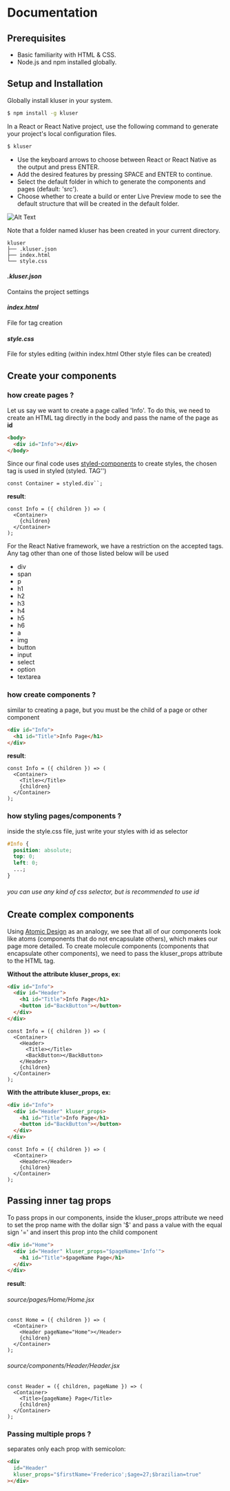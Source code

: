# Documentation

## Prerequisites

- Basic familiarity with HTML & CSS.
- Node.js and npm installed globally.

## Setup and Installation

Globally install kluser in your system.

```sh
$ npm install -g kluser
```

In a React or React Native project, use the following command to generate your project's local configuration files.

```sh
$ kluser
```

- Use the keyboard arrows to choose between React or React Native as the output and press ENTER.
- Add the desired features by pressing SPACE and ENTER to continue.
- Select the default folder in which to generate the components and pages (default: 'src').
- Choose whether to create a build or enter Live Preview mode to see the default structure that will be created in the default folder.

![Alt Text](usage.gif)

Note that a folder named kluser has been created in your current directory.

```
kluser
├── .kluser.json
├── index.html
└── style.css
```

#### _.kluser.json_

Contains the project settings

#### _index.html_

File for tag creation

#### _style.css_

File for styles editing (within index.html Other style files can be created)

## Create your components

### how create pages ?

Let us say we want to create a page called 'Info'. To do this, we need to create an HTML tag directly in the body and pass the name of the page as **id**

```html
<body>
  <div id="Info"></div>
</body>
```

Since our final code uses [styled-components](https://styled-components.com/) to create styles, the chosen tag is used in styled (styled. TAG'')

```
const Container = styled.div``;
```

**result**:

```
const Info = ({ children }) => (
  <Container>
    {children}
  </Container>
);
```

For the React Native framework, we have a restriction on the accepted tags. Any tag other than one of those listed below will be used

- div
- span
- p
- h1
- h2
- h3
- h4
- h5
- h6
- a
- img
- button
- input
- select
- option
- textarea

### how create components ?

similar to creating a page, but you must be the child of a page or other component

```html
<div id="Info">
  <h1 id="Title">Info Page</h1>
</div>
```

**result**:

```
const Info = ({ children }) => (
  <Container>
    <Title></Title>
    {children}
  </Container>
);
```

### how styling pages/components ?

inside the style.css file, just write your styles with id as selector

```css
#Info {
  position: absolute;
  top: 0;
  left: 0;
  ...;
}
```

###### you can use any kind of css selector, but is recommended to use id

## Create complex components

Using [Atomic Design](https://bradfrost.com/blog/post/atomic-web-design/) as an analogy, we see that all of our components look like atoms (components that do not encapsulate others), which makes our page more detailed. To create molecule components (components that encapsulate other components), we need to pass the kluser_props attribute to the HTML tag.

**Without the attribute kluser_props, ex:**

```html
<div id="Info">
  <div id="Header">
    <h1 id="Title">Info Page</h1>
    <button id="BackButton"></button>
  </div>
</div>
```

```
const Info = ({ children }) => (
  <Container>
    <Header>
      <Title></Title>
      <BackButton></BackButton>
    </Header>
    {children}
  </Container>
);
```

**With the attribute kluser_props, ex:**

```html
<div id="Info">
  <div id="Header" kluser_props>
    <h1 id="Title">Info Page</h1>
    <button id="BackButton"></button>
  </div>
</div>
```

```
const Info = ({ children }) => (
  <Container>
    <Header></Header>
    {children}
  </Container>
);
```

## Passing inner tag props

To pass props in our components, inside the kluser_props attribute we need to set the prop name with the dollar sign '\$' and pass a value with the equal sign '=' and insert this prop into the child component

```html
<div id="Home">
  <div id="Header" kluser_props="$pageName='Info'">
    <h1 id="Title">$pageName Page</h1>
  </div>
</div>
```

**result**:

###### source/pages/Home/Home.jsx

```
const Home = ({ children }) => (
  <Container>
    <Header pageName="Home"></Header>
    {children}
  </Container>
);
```

###### source/components/Header/Header.jsx

```
const Header = ({ children, pageName }) => (
  <Container>
    <Title>{pageName} Page</Title>
    {children}
  </Container>
);
```

### Passing multiple props ?

separates only each prop with semicolon:

```html
<div
  id="Header"
  kluser_props="$firstName='Frederico';$age=27;$brazilian=true"
></div>
```
